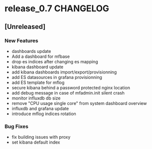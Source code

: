 # release_0.7 CHANGELOG


## [Unreleased]

### New Features
- dashboards update
- Add a dashboard for mfbase
- drop es indices after changing es mapping
- kibana dashboard update
- add kibana dashboards import/export/provisionning
- add ES datasources in grafana provisionning
- add ES template for mflog
- secure kibana behind a password protected nginx location
- add debug message in case of mfadmin.init silent crash
- monitor influxdb db size
- remove "CPU usage single core" from system dashboard overview
- influxdb and grafana update
- introduce mflog indices rotation


### Bug Fixes
- fix building issues with proxy
- set kibana default index





